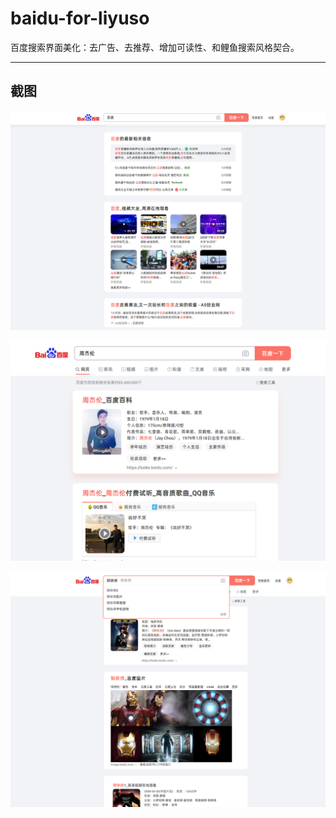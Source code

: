 # baidu-for-liyuso
百度搜索界面美化：去广告、去推荐、增加可读性、和鲤鱼搜索风格契合。

---------

## 截图

![百度搜百度](https://github.com/fermion-boson/baidu-for-liyuso/blob/master/src/baidu.png)

![](https://github.com/fermion-boson/baidu-for-liyuso/blob/master/src/zhou.png)

![](https://github.com/fermion-boson/baidu-for-liyuso/blob/master/src/iron.png)
